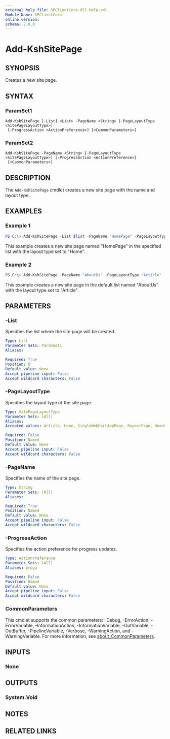 ```yaml
---
external help file: SPClientCore.dll-Help.xml
Module Name: SPClientCore
online version:
schema: 2.0.0
---
```


# Add-KshSitePage

## SYNOPSIS
Creates a new site page.

## SYNTAX

### ParamSet1
```
Add-KshSitePage [-List] <List> -PageName <String> [-PageLayoutType <SitePageLayoutType>]
 [-ProgressAction <ActionPreference>] [<CommonParameters>]
```

### ParamSet2
```
Add-KshSitePage -PageName <String> [-PageLayoutType <SitePageLayoutType>] [-ProgressAction <ActionPreference>]
 [<CommonParameters>]
```

## DESCRIPTION
The `Add-KshSitePage` cmdlet creates a new site page with the name and layout type.

## EXAMPLES

### Example 1
```powershell
PS C:\> Add-KshSitePage -List $list -PageName "HomePage" -PageLayoutType "Home"
```

This example creates a new site page named "HomePage" in the specified list with the layout type set to "Home".

### Example 2
```powershell
PS C:\> Add-KshSitePage -PageName "AboutUs" -PageLayoutType "Article"
```

This example creates a new site page in the default list named "AboutUs" with the layout type set to "Article".

## PARAMETERS

### -List
Specifies the list where the site page will be created.

```yaml
Type: List
Parameter Sets: ParamSet1
Aliases:

Required: True
Position: 0
Default value: None
Accept pipeline input: False
Accept wildcard characters: False
```

### -PageLayoutType
Specifies the layout type of the site page.

```yaml
Type: SitePageLayoutType
Parameter Sets: (All)
Aliases:
Accepted values: Article, Home, SingleWebPartAppPage, RepostPage, HeaderlessSearchResults, Spaces

Required: False
Position: Named
Default value: None
Accept pipeline input: False
Accept wildcard characters: False
```

### -PageName
Specifies the name of the site page.

```yaml
Type: String
Parameter Sets: (All)
Aliases:

Required: True
Position: Named
Default value: None
Accept pipeline input: False
Accept wildcard characters: False
```

### -ProgressAction
Specifies the action preference for progress updates.

```yaml
Type: ActionPreference
Parameter Sets: (All)
Aliases: proga

Required: False
Position: Named
Default value: None
Accept pipeline input: False
Accept wildcard characters: False
```

### CommonParameters
This cmdlet supports the common parameters: -Debug, -ErrorAction, -ErrorVariable, -InformationAction, -InformationVariable, -OutVariable, -OutBuffer, -PipelineVariable, -Verbose, -WarningAction, and -WarningVariable. For more information, see [about_CommonParameters](http://go.microsoft.com/fwlink/?LinkID=113216).

## INPUTS

### None
## OUTPUTS

### System.Void
## NOTES

## RELATED LINKS

